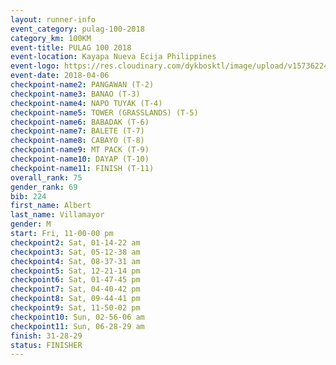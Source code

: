 ```yaml
---
layout: runner-info 
event_category: pulag-100-2018 
category_km: 100KM 
event-title: PULAG 100 2018 
event-location: Kayapa Nueva Ecija Philippines 
event-logo: https://res.cloudinary.com/dykbosktl/image/upload/v1573622467/Logo/logo-p1_tnutwz.jpg 
event-date: 2018-04-06 
checkpoint-name2: PANGAWAN (T-2) 
checkpoint-name3: BANAO (T-3) 
checkpoint-name4: NAPO TUYAK (T-4) 
checkpoint-name5: TOWER (GRASSLANDS) (T-5) 
checkpoint-name6: BABADAK (T-6) 
checkpoint-name7: BALETE (T-7) 
checkpoint-name8: CABAYO (T-8) 
checkpoint-name9: MT PACK (T-9) 
checkpoint-name10: DAYAP (T-10) 
checkpoint-name11: FINISH (T-11) 
overall_rank: 75
gender_rank: 69
bib: 224
first_name: Albert
last_name: Villamayor
gender: M
start: Fri, 11-00-00 pm
checkpoint2: Sat, 01-14-22 am
checkpoint3: Sat, 05-12-38 am
checkpoint4: Sat, 08-37-31 am
checkpoint5: Sat, 12-21-14 pm
checkpoint6: Sat, 01-47-45 pm
checkpoint7: Sat, 04-40-42 pm
checkpoint8: Sat, 09-44-41 pm
checkpoint9: Sat, 11-50-02 pm
checkpoint10: Sun, 02-56-06 am
checkpoint11: Sun, 06-28-29 am
finish: 31-28-29
status: FINISHER
---
```

